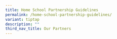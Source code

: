 ```yaml
---
title: Home School Partnership Guidelines
permalink: /home-school-partnership-guidelines/
variant: tiptap
description: ""
third_nav_title: Our Partners
---
```

<p></p>
